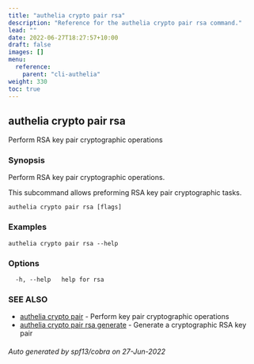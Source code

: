 ```yaml
---
title: "authelia crypto pair rsa"
description: "Reference for the authelia crypto pair rsa command."
lead: ""
date: 2022-06-27T18:27:57+10:00
draft: false
images: []
menu:
  reference:
    parent: "cli-authelia"
weight: 330
toc: true
---
```


## authelia crypto pair rsa

Perform RSA key pair cryptographic operations

### Synopsis

Perform RSA key pair cryptographic operations.

This subcommand allows preforming RSA key pair cryptographic tasks.

```
authelia crypto pair rsa [flags]
```

### Examples

```
authelia crypto pair rsa --help
```

### Options

```
  -h, --help   help for rsa
```

### SEE ALSO

* [authelia crypto pair](authelia_crypto_pair.md)	 - Perform key pair cryptographic operations
* [authelia crypto pair rsa generate](authelia_crypto_pair_rsa_generate.md)	 - Generate a cryptographic RSA key pair

###### Auto generated by spf13/cobra on 27-Jun-2022
